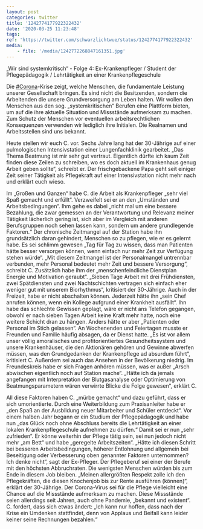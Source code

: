 ```yaml
---
layout: post
categories: twitter
title: '1242774177922322432'
date: '2020-03-25 11:23:48'
tags: 
ref: 'https://twitter.com/schwarzlichtwue/status/1242774177922322432'
media:
    - file: '/media/1242772268847161351.jpg'
---
```

„Wir sind systemkritisch“ - Folge 4: Ex-Krankenpfleger / Student der Pflegepädagogik / Lehrtätigkeit an einer Krankenpflegeschule



Die [#Corona](/t/corona)-Krise zeigt, welche Menschen, die fundamentale Leistung unserer Gesellschaft bringen. 
Es sind nicht die Besitzenden, sondern die Arbeitenden die unsere Grundversorgung am Leben halten. Wir wollen den Menschen aus den sog. „systemkritischen“ Berufen eine Plattform bieten, um auf die ihre aktuelle Situation und Missstände aufmerksam zu machen.
Zum Schutz der Menschen vor eventuellen arbeitsrechtlichen Konsequenzen verwenden wir lediglich ihre Initialen. Die Realnamen und Arbeitsstellen sind uns bekannt. 



Heute stellen wir euch C. vor.
Sechs Jahre lang hat der 30-Jährige auf einer pulmologischen Intensivstation einer Lungenfachklinik gearbeitet. „Das Thema Beatmung ist mir sehr gut vertraut.
Eigentlich dürfte ich kaum Zeit finden diese Zeilen zu schreiben, wo es doch aktuell im Krankenhaus genug Arbeit geben sollte“, schreibt er.
Der frischgebackene Papa geht seit einiger Zeit seiner Tätigkeit als Pflegekraft auf einer Intensivstation nicht mehr nach und erklärt euch wieso.



Im „Großen und Ganzen“ habe C. die Arbeit als Krankenpfleger „sehr viel Spaß gemacht und erfüllt“.
Verzweifelt sei er an den „Umständen und Arbeitsbedingungen“.
Ihm gehe es dabei „nicht mal um eine bessere Bezahlung, die zwar gemessen an der Verantwortung und Relevanz meiner Tätigkeit lächerlich gering ist, sich aber im Vergleich mit anderen Berufsgruppen noch sehen lassen kann, sondern um andere grundlegende Faktoren.“
Der chronische Zeitmangel auf der Station habe ihn grundsätzlich daran gehindert, Menschen so zu pflegen, wie er es gelernt habe.
Es sei schlimm gewesen „Tag für Tag zu wissen, dass man Patienten hätte besser versorgen können, wenn einfach nur mehr Zeit zur Verfügung stehen würde“.
„Mit diesem Zeitmangel ist der Personalmangel untrennbar verbunden, mehr Personal bedeutet mehr Zeit und bessere Versorgung“, schreibt C. Zusätzlich habe ihm der „menschenfeindliche Dienstplan Energie und Motivation geraubt“.
„Sieben Tage Arbeit mit drei Frühdiensten, zwei Spätdiensten und zwei Nachtschichten vertragen sich einfach eher weniger gut mit unserem Biorhythmus“, kritisiert der 30-Jährige. Auch in der Freizeit, habe er nicht abschalten können.
Jederzeit hätte ihn „sein Chef anrufen können, wenn ein Kollege aufgrund einer Krankheit ausfällt“. Ihn habe das schlechte Gewissen geplagt, wäre er nicht ans Telefon gegangen, obwohl er nach sieben Tagen Arbeit keine Kraft mehr hatte, noch eine weitere Schicht dran zu hängen.
Anders hätte er aber „Patienten oder Personal im Stich gelassen“. An Wochenenden und Feiertagen musste er Freunden und Familie häufig absagen, da er Dienst hatte.
„Es ist vor allem unser völlig amoralisches und profitorientiertes Gesundheitssystem und unsere Krankenhäuser, die den Aktionären gehören und Gewinne abwerfen müssen, was den Grundgedanken der Krankenpflege ad absurdum führt“, kritisiert C.
Außerdem sei auch das Ansehen in der Bevölkerung niedrig. Im Freundeskreis habe er sich Fragen anhören müssen, was er außer „Arsch abwischen eigentlich noch auf Station mache“.
„Hätte ich da jemals angefangen mit Interpretation der Blutgasanalyse oder Optimierung von Beatmungsparametern wären verwirrte Blicke die Folge gewesen“, erklärt C.



All diese Faktoren haben C. „mürbe gemacht“ und dazu geführt, dass er sich umorientierte.
Durch eine Weiterbildung zum Praxisanleiter habe er „den Spaß an der Ausbildung neuer Mitarbeiter und Schüler entdeckt“.
Vor einem halben Jahr begann er ein Studium der Pflegepädagogik und habe nun „das Glück noch ohne Abschluss bereits die Lehrtätigkeit an einer lokalen Krankenpflegeschule aufnehmen zu dürfen.“ Damit sei er nun „sehr zufrieden“.
Er könne weiterhin der Pflege tätig sein, sei nun jedoch nicht mehr „am Bett“ und habe „geregelte Arbeitszeiten“.
„Hätte ich diesen Schritt bei besseren Arbeitsbedingungen, höherer Entlohnung und allgemein bei Beseitigung oder Verbesserung oben genannter Faktoren unternommen? Ich denke nicht“, sagt der Ex-Pfleger. Der Pflegeberuf sei einer der Berufe mit den höchsten Abbruchraten.
Die wenigsten Menschen würden bis zum Ende in diesem Job bleiben. „Meinen allergrößten Respekt zolle ich den Pflegekräften, die diesen Knochenjob bis zur Rente ausführen (können)“, erklärt der 30-Jährige.
Der Corona-Virus sei für die Pflege vielleicht eine Chance auf die Missstände aufmerksam zu machen. Diese Missstände seien allerdings seit Jahren, auch ohne Pandemie, „bekannt und existent“.
C. fordert, dass sich etwas ändert: „Ich kann nur hoffen, dass nach der Krise ein Umdenken stattfindet, denn von Applaus und Beifall kann leider keiner seine Rechnungen bezahlen.“